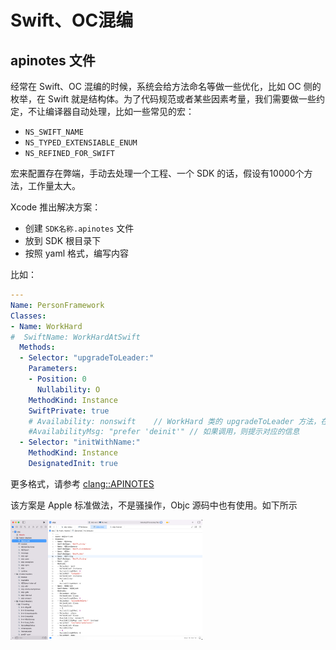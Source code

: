 # Swift、OC混编

## apinotes 文件



经常在 Swift、OC 混编的时候，系统会给方法命名等做一些优化，比如 OC 侧的枚举，在 Swift 就是结构体。为了代码规范或者某些因素考量，我们需要做一些约定，不让编译器自动处理，比如一些常见的宏：

- `NS_SWIFT_NAME`
- `NS_TYPED_EXTENSIABLE_ENUM`
- `NS_REFINED_FOR_SWIFT`

宏来配置存在弊端，手动去处理一个工程、一个 SDK 的话，假设有10000个方法，工作量太大。

Xcode 推出解决方案：

- 创建 `SDK名称.apinotes` 文件
- 放到 SDK 根目录下
- 按照 yaml 格式，编写内容

比如：

```yaml
---
Name: PersonFramework
Classes:
- Name: WorkHard
#  SwiftName: WorkHardAtSwift
  Methods:
  - Selector: "upgradeToLeader:"
    Parameters:
    - Position: 0
      Nullability: O
    MethodKind: Instance
    SwiftPrivate: true
    # Availability: nonswift	// WorkHard 类的 upgradeToLeader 方法，在 Swift 侧不允许调用
    #AvailabilityMsg: "prefer 'deinit'"	// 如果调用，则提示对应的信息
  - Selector: "initWithName:"
    MethodKind: Instance
    DesignatedInit: true
```

更多格式，请参考 [clang::APINOTES](https://clang.llvm.org/docs/APINotes.html)



该方案是 Apple 标准做法，不是骚操作，Objc 源码中也有使用。如下所示

<img src="./../assets/APINoteInObjcSourceCode.png" style="zoom:30%" />
